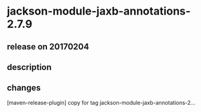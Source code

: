 # jackson-module-jaxb-annotations-2.7.9

## release on 20170204

## description

## changes

[maven-release-plugin] copy for tag jackson-module-jaxb-annotations-2…

